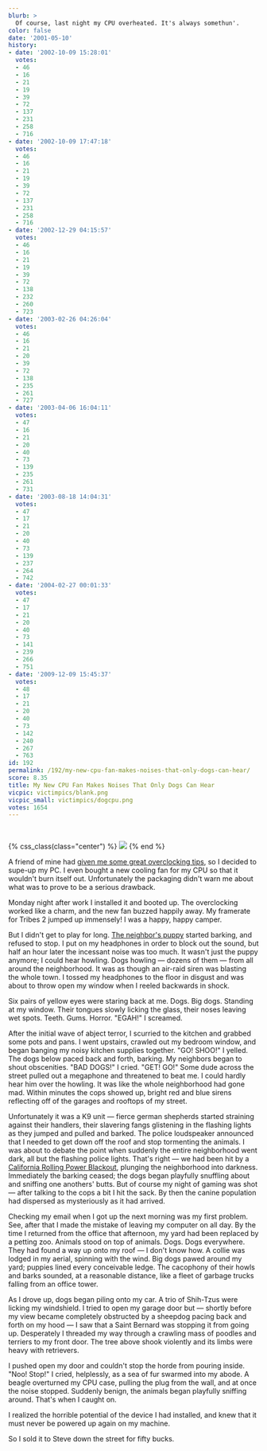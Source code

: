 ```yaml
---
blurb: >
  Of course, last night my CPU overheated. It's always somethun'.
color: false
date: '2001-05-10'
history:
- date: '2002-10-09 15:28:01'
  votes:
  - 46
  - 16
  - 21
  - 19
  - 39
  - 72
  - 137
  - 231
  - 258
  - 716
- date: '2002-10-09 17:47:18'
  votes:
  - 46
  - 16
  - 21
  - 19
  - 39
  - 72
  - 137
  - 231
  - 258
  - 716
- date: '2002-12-29 04:15:57'
  votes:
  - 46
  - 16
  - 21
  - 19
  - 39
  - 72
  - 138
  - 232
  - 260
  - 723
- date: '2003-02-26 04:26:04'
  votes:
  - 46
  - 16
  - 21
  - 20
  - 39
  - 72
  - 138
  - 235
  - 261
  - 727
- date: '2003-04-06 16:04:11'
  votes:
  - 47
  - 16
  - 21
  - 20
  - 40
  - 73
  - 139
  - 235
  - 261
  - 731
- date: '2003-08-18 14:04:31'
  votes:
  - 47
  - 17
  - 21
  - 20
  - 40
  - 73
  - 139
  - 237
  - 264
  - 742
- date: '2004-02-27 00:01:33'
  votes:
  - 47
  - 17
  - 21
  - 20
  - 40
  - 73
  - 141
  - 239
  - 266
  - 751
- date: '2009-12-09 15:45:37'
  votes:
  - 48
  - 17
  - 21
  - 20
  - 40
  - 73
  - 142
  - 240
  - 267
  - 763
id: 192
permalink: /192/my-new-cpu-fan-makes-noises-that-only-dogs-can-hear/
score: 8.35
title: My New CPU Fan Makes Noises That Only Dogs Can Hear
vicpic: victimpics/blank.png
vicpic_small: victimpics/dogcpu.png
votes: 1654
---
```


&nbsp;

{% css_class(class="center") %}
![](/img/victimpics/dogcpubig.png)
{% end %}

A friend of mine had [given me some great overclocking
tips](@/victim/34.md), so I decided to supe-up my PC. I even bought a
new cooling fan for my CPU so that it wouldn't burn itself out.
Unfortunately the packaging didn't warn me about what was to prove to be
a serious drawback.

Monday night after work I installed it and booted up. The overclocking
worked like a charm, and the new fan buzzed happily away. My framerate
for Tribes 2 jumped up immensely! I was a happy, happy camper.

But I didn't get to play for long. [The neighbor's
puppy](@/victim/82.md) started barking, and refused to stop. I put on
my headphones in order to block out the sound, but half an hour later
the incessant noise was too much. It wasn't just the puppy anymore; I
could hear howling. Dogs howling — dozens of them — from all around
the neighborhood. It was as though an air-raid siren was blasting the
whole town. I tossed my headphones to the floor in disgust and was about
to throw open my window when I reeled backwards in shock.

Six pairs of yellow eyes were staring back at me. Dogs. Big dogs.
Standing at my window. Their tongues slowly licking the glass, their
noses leaving wet spots. Teeth. Gums. Horror. "EGAH!" I screamed.

After the initial wave of abject terror, I scurried to the kitchen and
grabbed some pots and pans. I went upstairs, crawled out my bedroom
window, and began banging my noisy kitchen supplies together. "GO!
SHOO!" I yelled. The dogs below paced back and forth, barking. My
neighbors began to shout obscenities. "BAD DOGS!" I cried. "GET! GO!"
Some dude across the street pulled out a megaphone and threatened to
beat me. I could hardly hear him over the howling. It was like the whole
neighborhood had gone mad. Within minutes the cops showed up, bright red
and blue sirens reflecting off of the garages and rooftops of my street.

Unfortunately it was a K9 unit — fierce german shepherds started
straining against their handlers, their slavering fangs glistening in
the flashing lights as they jumped and pulled and barked. The police
loudspeaker announced that I needed to get down off the roof and stop
tormenting the animals. I was about to debate the point when suddenly
the entire neighborhood went dark, all but the flashing police lights.
That's right — we had been hit by a [California Rolling Power
Blackout](@/victim/99.md), plunging the neighborhood into darkness.
Immediately the barking ceased; the dogs began playfully snuffling about
and sniffing one anothers' butts. But of course my night of gaming was
shot — after talking to the cops a bit I hit the sack. By then the
canine population had dispersed as mysteriously as it had arrived.

Checking my email when I got up the next morning was my first problem.
See, after that I made the mistake of leaving my computer on all day. By
the time I returned from the office that afternoon, my yard had been
replaced by a petting zoo. Animals stood on top of animals. Dogs. Dogs
everywhere. They had found a way up onto my roof — I don't know how. A
collie was lodged in my aerial, spinning with the wind. Big dogs pawed
around my yard; puppies lined every conceivable ledge. The cacophony of
their howls and barks sounded, at a reasonable distance, like a fleet of
garbage trucks falling from an office tower.

As I drove up, dogs began piling onto my car. A trio of Shih-Tzus were
licking my windshield. I tried to open my garage door but — shortly
before my view became completely obstructed by a sheepdog pacing back
and forth on my hood — I saw that a Saint Bernard was stopping it from
going up. Desperately I threaded my way through a crawling mass of
poodles and terriers to my front door. The tree above shook violently
and its limbs were heavy with retrievers.

I pushed open my door and couldn't stop the horde from pouring inside.
"Noo! Stop!" I cried, helplessly, as a sea of fur swarmed into my abode.
A beagle overturned my CPU case, pulling the plug from the wall, and at
once the noise stopped. Suddenly benign, the animals began playfully
sniffing around. That's when I caught on.

I realized the horrible potential of the device I had installed, and
knew that it must never be powered up again on my machine.

So I sold it to Steve down the street for fifty bucks.
